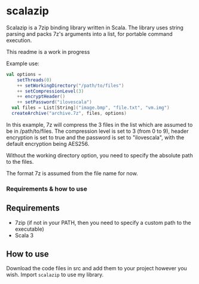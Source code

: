 # scalazip
Scalazip is a 7zip binding library written in Scala. The library uses string parsing and packs 7z's arguments into a list, for portable command execution.

This readme is a work in progress

Example use:

```scala
val options =
    setThreads(0)
    ++ setWorkingDirectory("/path/to/files")
    ++ setCompressionLevel(3)
    ++ encryptHeader()
    ++ setPassword("ilovescala")
  val files = List[String]("image.bmp", "file.txt", "vm.img")
  createArchive("archive.7z", files, options)
```

In this example, 7z will compress the 3 files in the list which are assumed to be in /path/to/files. The compression level is set to 3 (from 0 to 9), header encryption is set to true and the password is set to "ilovescala", with the default encryption being AES256.

Without the working directory option, you need to specify the absolute path to the files.

The format 7z is assumed from the file name for now.

### Requirements & how to use

## Requirements

* 7zip (if not in your PATH, then you need to specify a custom path to the executable)
* Scala 3

## How to use

Download the code files in src and add them to your project however you wish. Import ```scalazip``` to use my library.
